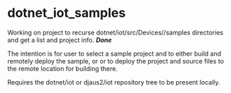 # dotnet_iot_samples

Working on project to recurse dotnet/iot/src/Devices/<Device Names>/samples directories and get a list and project info. **_Done_**


The intention is for user to select a sample project and to either build and remotely deploy the  sample, or or to deploy the project and source files to the remote location for building there.

Requires the dotnet/iot  or djaus2/iot repository tree to be present locally.

